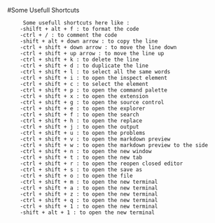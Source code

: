 #Some Usefull Shortcuts      
        
         Some usefull shortcuts here like :
        -shilft + alt + f : to format the code
        -ctrl + / : to comment the code
        -shift + alt + down arrow : to copy the line
        -ctrl + shift + down arrow : to move the line down
        -ctrl + shift + up arrow : to move the line up
        -ctrl + shift + k : to delete the line
        -ctrl + shift + d : to duplicate the line
        -ctrl + shift + l : to select all the same words
        -ctrl + shift + i : to open the inspect element
        -ctrl + shift + c : to select the element
        -ctrl + shift + p : to open the command palette
        -ctrl + shift + x : to open the extension
        -ctrl + shift + g : to open the source control
        -ctrl + shift + e : to open the explorer
        -ctrl + shift + f : to open the search
        -ctrl + shift + h : to open the replace
        -ctrl + shift + j : to open the output
        -ctrl + shift + u : to open the problems
        -ctrl + shift + v : to open the markdown preview
        -ctrl + shift + w : to open the markdown preview to the side
        -ctrl + shift + n : to open the new window
        -ctrl + shift + t : to open the new tab
        -ctrl + shift + r : to open the reopen closed editor
        -ctrl + shift + s : to open the save as
        -ctrl + shift + o : to open the file
        -ctrl + shift + m : to open the new terminal
        -ctrl + shift + a : to open the new terminal
        -ctrl + shift + z : to open the new terminal
        -ctrl + shift + q : to open the new terminal
        -ctrl + shift + 1 : to open the new terminal
        -shift + alt + 1 : to open the new terminal
        